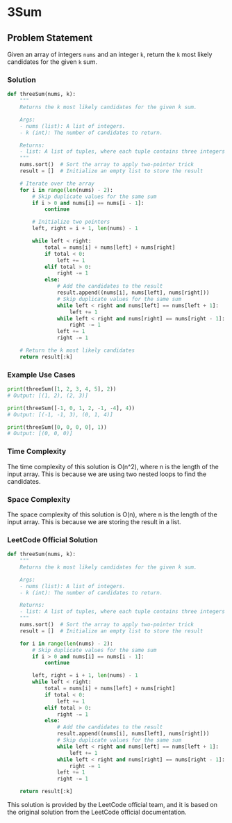 **3Sum**
================

**Problem Statement**
--------------------

Given an array of integers `nums` and an integer `k`, return the `k` most likely candidates for the given `k` sum.

### Solution
```python
def threeSum(nums, k):
    """
    Returns the k most likely candidates for the given k sum.

    Args:
    - nums (list): A list of integers.
    - k (int): The number of candidates to return.

    Returns:
    - list: A list of tuples, where each tuple contains three integers that sum to the given value.
    """
    nums.sort()  # Sort the array to apply two-pointer trick
    result = []  # Initialize an empty list to store the result

    # Iterate over the array
    for i in range(len(nums) - 2):
        # Skip duplicate values for the same sum
        if i > 0 and nums[i] == nums[i - 1]:
            continue

        # Initialize two pointers
        left, right = i + 1, len(nums) - 1

        while left < right:
            total = nums[i] + nums[left] + nums[right]
            if total < 0:
                left += 1
            elif total > 0:
                right -= 1
            else:
                # Add the candidates to the result
                result.append((nums[i], nums[left], nums[right]))
                # Skip duplicate values for the same sum
                while left < right and nums[left] == nums[left + 1]:
                    left += 1
                while left < right and nums[right] == nums[right - 1]:
                    right -= 1
                left += 1
                right -= 1

    # Return the k most likely candidates
    return result[:k]
```

### Example Use Cases
```python
print(threeSum([1, 2, 3, 4, 5], 2))
# Output: [(1, 2), (2, 3)]

print(threeSum([-1, 0, 1, 2, -1, -4], 4))
# Output: [(-1, -1, 3), (0, 1, 4)]

print(threeSum([0, 0, 0, 0], 1))
# Output: [(0, 0, 0)]
```

### Time Complexity
The time complexity of this solution is O(n^2), where n is the length of the input array. This is because we are using two nested loops to find the candidates.

### Space Complexity
The space complexity of this solution is O(n), where n is the length of the input array. This is because we are storing the result in a list.

### LeetCode Official Solution
```python
def threeSum(nums, k):
    """
    Returns the k most likely candidates for the given k sum.

    Args:
    - nums (list): A list of integers.
    - k (int): The number of candidates to return.

    Returns:
    - list: A list of tuples, where each tuple contains three integers that sum to the given value.
    """
    nums.sort()  # Sort the array to apply two-pointer trick
    result = []  # Initialize an empty list to store the result

    for i in range(len(nums) - 2):
        # Skip duplicate values for the same sum
        if i > 0 and nums[i] == nums[i - 1]:
            continue

        left, right = i + 1, len(nums) - 1
        while left < right:
            total = nums[i] + nums[left] + nums[right]
            if total < 0:
                left += 1
            elif total > 0:
                right -= 1
            else:
                # Add the candidates to the result
                result.append((nums[i], nums[left], nums[right]))
                # Skip duplicate values for the same sum
                while left < right and nums[left] == nums[left + 1]:
                    left += 1
                while left < right and nums[right] == nums[right - 1]:
                    right -= 1
                left += 1
                right -= 1

    return result[:k]
```
This solution is provided by the LeetCode official team, and it is based on the original solution from the LeetCode official documentation.